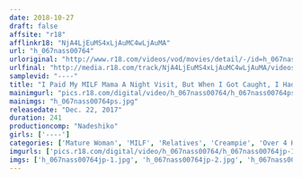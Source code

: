 ```yaml
---
date: 2018-10-27
draft: false
affsite: "r18"
afflinkr18: "NjA4LjEuMS4xLjAuMC4wLjAuMA"
url: "h_067nass00764"
urloriginal: "http://www.r18.com/videos/vod/movies/detail/-/id=h_067nass00764"
urlfinal: "http://media.r18.com/track/NjA4LjEuMS4xLjAuMC4wLjAuMA/videos/vod/movies/detail/-/id=h_067nass00764"
samplevid: "----"
title: "I Paid My MILF Mama A Night Visit, But When I Got Caught, I Had To Scrap That Plan... But Then, When She Got Horny For Her Son's Rock Hard Cock, There Was No Going Back, And So She Let Him Pound Her Pussy In Dirty, Filthy Incest Creampie Sex"
mainimgurl: "pics.r18.com/digital/video/h_067nass00764/h_067nass00764ps.jpg"
mainimgs: "h_067nass00764ps.jpg"
releasedate: "Dec. 22, 2017"
duration: 241
productioncomp: "Nadeshiko"
girls: ['----']
categories: ['Mature Woman', 'MILF', 'Relatives', 'Creampie', 'Over 4 Hours']
imgurls: ['pics.r18.com/digital/video/h_067nass00764/h_067nass00764jp-1.jpg', 'pics.r18.com/digital/video/h_067nass00764/h_067nass00764jp-2.jpg', 'pics.r18.com/digital/video/h_067nass00764/h_067nass00764jp-3.jpg', 'pics.r18.com/digital/video/h_067nass00764/h_067nass00764jp-4.jpg', 'pics.r18.com/digital/video/h_067nass00764/h_067nass00764jp-5.jpg', 'pics.r18.com/digital/video/h_067nass00764/h_067nass00764jp-6.jpg', 'pics.r18.com/digital/video/h_067nass00764/h_067nass00764jp-7.jpg', 'pics.r18.com/digital/video/h_067nass00764/h_067nass00764jp-8.jpg', 'pics.r18.com/digital/video/h_067nass00764/h_067nass00764jp-9.jpg', 'pics.r18.com/digital/video/h_067nass00764/h_067nass00764jp-10.jpg', 'pics.r18.com/digital/video/h_067nass00764/h_067nass00764jp-11.jpg', 'pics.r18.com/digital/video/h_067nass00764/h_067nass00764jp-12.jpg', 'pics.r18.com/digital/video/h_067nass00764/h_067nass00764jp-13.jpg', 'pics.r18.com/digital/video/h_067nass00764/h_067nass00764jp-14.jpg', 'pics.r18.com/digital/video/h_067nass00764/h_067nass00764jp-15.jpg', 'pics.r18.com/digital/video/h_067nass00764/h_067nass00764jp-16.jpg', 'pics.r18.com/digital/video/h_067nass00764/h_067nass00764jp-17.jpg', 'pics.r18.com/digital/video/h_067nass00764/h_067nass00764jp-18.jpg', 'pics.r18.com/digital/video/h_067nass00764/h_067nass00764jp-19.jpg', 'pics.r18.com/digital/video/h_067nass00764/h_067nass00764jp-20.jpg']
imgs: ['h_067nass00764jp-1.jpg', 'h_067nass00764jp-2.jpg', 'h_067nass00764jp-3.jpg', 'h_067nass00764jp-4.jpg', 'h_067nass00764jp-5.jpg', 'h_067nass00764jp-6.jpg', 'h_067nass00764jp-7.jpg', 'h_067nass00764jp-8.jpg', 'h_067nass00764jp-9.jpg', 'h_067nass00764jp-10.jpg', 'h_067nass00764jp-11.jpg', 'h_067nass00764jp-12.jpg', 'h_067nass00764jp-13.jpg', 'h_067nass00764jp-14.jpg', 'h_067nass00764jp-15.jpg', 'h_067nass00764jp-16.jpg', 'h_067nass00764jp-17.jpg', 'h_067nass00764jp-18.jpg', 'h_067nass00764jp-19.jpg', 'h_067nass00764jp-20.jpg']
---
```

